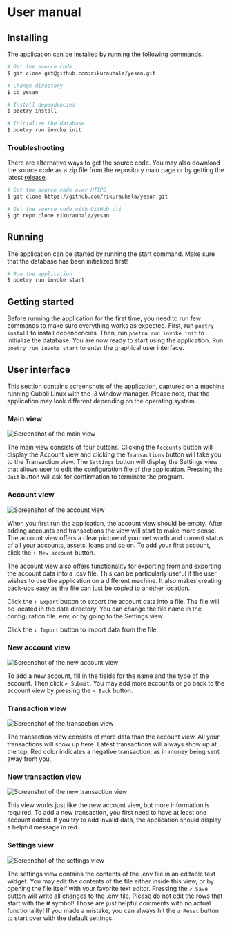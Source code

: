 # User manual

## Installing

The application can be installed by running the following commands.

```bash
# Get the source code
$ git clone git@github.com:rikurauhala/yesan.git

# Change directory
$ cd yesan

# Install dependencies
$ poetry install

# Initialize the database
$ poetry run invoke init
```

### Troubleshooting

There are alternative ways to get the source code. You may also download the source code as a zip file from the repository main page or by getting the latest [release](https://github.com/rikurauhala/yesan/releases/).

```bash
# Get the source code over HTTPS
$ git clone https://github.com/rikurauhala/yesan.git

# Get the source code with GitHub cli
$ gh repo clone rikurauhala/yesan
```

## Running

The application can be started by running the start command. Make sure that the database has been initialized first!

```bash
# Run the application
$ poetry run invoke start
```

## Getting started

Before running the application for the first time, you need to run few commands to make sure everything works as expected. First, run `poetry install` to install dependencies. Then, run `poetru run invoke init` to initialize the database. You are now ready to start using the application. Run `poetry run invoke start` to enter the graphical user interface.

## User interface

This section contains screenshots of the application, captured on a machine running Cubbli Linux with the i3 window manager. Please note, that the application may look different depending on the operating system.

### Main view

![Screenshot of the main view](images/main_view.png)

The main view consists of four buttons. Clicking the `Accounts` button will display the Account view and clicking the `Transactions` button will take you to the Transaction view. The `Settings` button will display the Settings view that allows user to edit the configuration file of the application. Pressing the `Quit` button will ask for confirmation to terminate the program.

### Account view

![Screenshot of the account view](images/account_view.png)

When you first run the application, the account view should be empty. After adding accounts and transactions the view will start to make more sense. The account view offers a clear picture of your net worth and current status of all your accounts, assets, loans and so on. To add your first account, click the `+ New account` button.

The account view also offers functionality for exporting from and exporting the account data into a .csv file. This can be particularly useful if the user wishes to use the application on a different machine. It also makes creating back-ups easy as the file can just be copied to another location.

Click the `↑ Export` button to export the account data into a file. The file will be located in the data directory. You can change the file name in the configuration file .env, or by going to the Settings view.

Click the `↓ Import` button to import data from the file.

### New account view

![Screenshot of the new account view](images/new_account_view.png)

To add a new account, fill in the fields for the name and the type of the account. Then click `✔ Submit`. You may add more accounts or go back to the account view by pressing the `« Back` button.

### Transaction view

![Screenshot of the transaction view](images/transaction_view.png)

The transaction view consists of more data than the account view. All your transactions will show up here. Latest transactions will always show up at the top. Red color indicates a negative transaction, as in money being sent away from you.

### New transaction view

![Screenshot of the new transaction view](images/new_transaction_view.png)

This view works just like the new account view, but more information is required. To add a new transaction, you first need to have at least one account added. If you try to add invalid data, the application should display a helpful message in red.

### Settings view

![Screenshot of the settings view](images/settings_view.png)

The settings view contains the contents of the .env file in an editable text widget. You may edit the contents of the file either inside this view, or by opening the file itself with your favorite text editor. Pressing the `✔ Save` button will write all changes to the .env file. Please do not edit the rows that start with the # symbol! Those are just helpful comments with no actual functionality! If you made a mistake, you can always hit the `↺ Reset` button to start over with the default settings.
